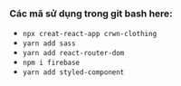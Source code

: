 ### Các mã sử dụng trong git bash here:
- `npx creat-react-app crwn-clothing`
- `yarn add sass`
- `yarn add react-router-dom`
- `npm i firebase`
- `yarn add styled-component`
